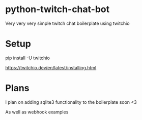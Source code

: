 # python-twitch-chat-bot
Very very very simple twitch chat boilerplate using twitchio 

# Setup
pip install -U twitchio

https://twitchio.dev/en/latest/installing.html

# Plans
I plan on adding sqlite3 functionality to the boilerplate soon <3

As well as webhook examples
